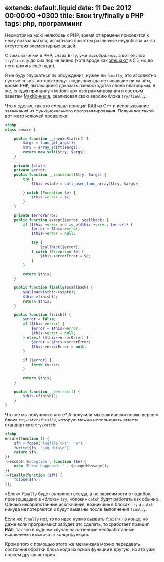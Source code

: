 extends: default.liquid
date: 11 Dec 2012 00:00:00 +0300
title: Блок try/finally в PHP
tags: php, программинг
---

Несмотря на мою нелюбовь к PHP, время от времени приходится к нему возвращаться, испытывая при этом различные неудобства из-за отсутствия элементарных вещей.

С замыканиями в PHP, слава Б-гу, уже разобрались, а вот блоков `try/finally` до сих пор не видно (хотя вроде как [обещают][1] в 5.5, но до него дожить ещё надо).

Я не буду опускаться по обсуждения, нужен ли `finally`, это абсолютно пустые споры, которые ведут люди, никогда не писавшие ни на чём, кроме PHP, пытающиеся доказать превосходство своей платформы. Я же, следуя принципу «bottom-up» программирования и светлым заветам [МакКоннела][cc], реализовал свою версию блока `try/finally`.

Что я сделал, так это смешал принцип [RAII][] из С++ и использование замыканий из функционального программирования. Получился такой вот метр колючей проволоки:

```php
<?php
class ensure {

    public function __invokeStatic() {
        $args = func_get_args();
        $try = array_shift($args);
        return new self($try, $args);
    }

    private $state;
    private $error;
    public function __construct($try, $args) {
        try {
            $this->state = call_user_func_array($try, $args);

        } catch (Exception $e) {
            $this->error = $e;
        }
    }

    private $errorError;
    public function except($error, $callback) {
        if ($this->error and is_a($this->error, $error)) {
            $error = $this->error;
            $this->error = null;

            try {
                $callback($error);
            } catch (Exception $e) {
                $this->errorError = $e;
            }
        }

        return $this;
    }

    public function finally($callback) {
        $callback($this->state);
        $this->finish();
        return $this;
    }

    public function finish() {
        $error = false;
        if ($this->error) {
            $error = $this->error;
            $this->error = null;
        } elseif ($this->errorError) {
            $error = $this->errorError;
            $this->errorError = null;
        }

        if ($error) {
            throw $error;
        }

        return $this;
    }

    public function __destruct() {
        $this->finish();
    }
}
```

Что же мы получили в итоге? А получили мы фактически новую версию блока `try/catch/finally`, которую можно использовать вместо стандартного `try/catch`:

```php
<?php
ensure(function () {
    $fh = fopen("logfile.txt", "a");
    fwrite($fh, "Log data\n");
    return $fh;
})
->except('Exception', function ($e) {
    echo "Error happened: " . $e->getMessage();
})
->finally(function ($fh) {
    fclose($fh);
});
```

«Блок» `finally` будет выполнен всегда, в не зависимости от ошибок, произошедших в «блоке» `try`, «блоки» `catch` будут работать как обычно. Однако необработанные исключения, возникшие в блоках `try` и `catch`, никуда не потеряются и будут вызваны после выполнения `finally`.

Если же `finally` нет, то по идее нужно вызвать `finish()` в конце, но даже если программист забудет это сделать, то сработает принцип **RAII**, так что в худшем случае накопненные необработанные исключения выскочат в конце функции.

Кроме того с помощью этого же механизма можно передавать состояние обратки блока кода из одной функции в другую, но это уже совсем другая история.

[1]: http://habrahabr.ru/post/149314/
[cc]: http://www.stevemcconnell.com/cc.htm
[raii]: http://ru.wikipedia.org/wiki/RAII

<disqus name="kstep" />

